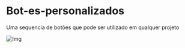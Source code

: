 # Bot-es-personalizados
Uma sequencia de botões que pode ser utilizado em qualquer projeto

![Img](https://user-images.githubusercontent.com/105719442/183081748-aaeb6465-1218-4117-9036-ffde7015c4f4.png)

